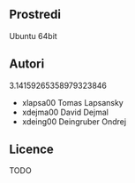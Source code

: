 Prostredi
---------

Ubuntu 64bit

Autori
------

3.14159265358979323846
- xlapsa00 Tomas Lapsansky
- xdejma00 David Dejmal
- xdeing00 Deingruber Ondrej

Licence
-------

TODO
